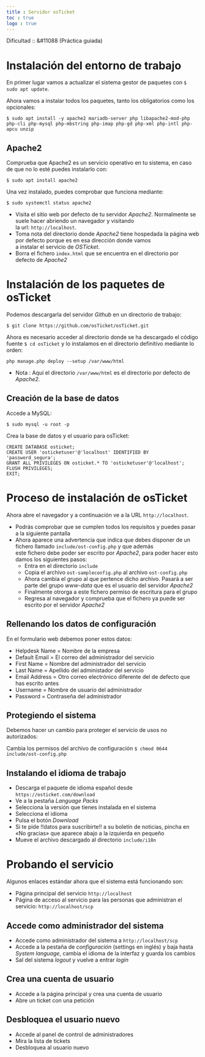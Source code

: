 ```yaml
---
title : Servidor osTicket
toc : true
logo : true
---
```


Dificultad :: &#11088 (Práctica guiada)

# Instalación del entorno de trabajo

En primer lugar vamos a actualizar el sistema gestor de paquetes con `$ sudo apt update`.

Ahora vamos a instalar todos los paquetes, tanto los obligatorios como los opcionales:

```
$ sudo apt install -y apache2 mariadb-server php libapache2-mod-php php-cli php-mysql php-mbstring php-imap php-gd php-xml php-intl php-apcu unzip
```

## Apache2

Comprueba que Apache2 es un servicio operativo en tu sistema, en caso de que no lo esté puedes instalarlo con:

```
$ sudo apt install apache2
```

Una vez instalado, puedes comprobar que funciona mediante:

```
$ sudo systemctl status apache2
```

- Visita el sitio web por defecto de tu servidor *Apache2*. Normalmente se suele hacer abriendo un navegador y visitando \
  la url: `http://localhost`.
- Toma nota del directorio donde *Apache2* tiene hospedada la página web por defecto porque es en esa dirección donde vamos \
  a instalar el servicio de *OSTicket*.
- Borra el fichero `index.html` que se encuentra en el directorio por defecto de *Apache2*

# Instalación de los paquetes de osTicket

Podemos descargarla del servidor *Github* en un directorio de trabajo:

```
$ git clone https://github.com/osTicket/osTicket.git
```

Ahora es necesario acceder al directorio donde se ha descargado el código fuente `$ cd osTicket` y lo instalamos en el directorio
definitivo mediante lo orden:

```
php manage.php deploy --setup /var/www/html
```

- Nota : Aquí el directorio `/var/www/html` es el directorio por defecto de *Apache2*.

## Creación de la base de datos

Accede a MySQL:

```
$ sudo mysql -u root -p
```

Crea la base de datos y el usuario para osTicket:

```
CREATE DATABASE osticket;
CREATE USER 'osticketuser'@'localhost' IDENTIFIED BY 'password_segura';
GRANT ALL PRIVILEGES ON osticket.* TO 'osticketuser'@'localhost';
FLUSH PRIVILEGES;
EXIT;
```


# Proceso de instalación de osTicket

Ahora abre el navegador y a continuación ve a la URL `http://localhost`.

- Podrás comprobar que se cumplen todos los requisitos y puedes pasar a la siguiente pantalla
- Ahora aparece una advertencia que indica que debes disponer de un fichero llamado `include/ost-config.php` y que además \
  este fichero debe poder ser escrito por *Apache2*, para poder hacer esto damos los siguientes pasos:
  - Entra en el directorio `include`
  - Copia el archivo `ost-sampleconfig.php` al archivo `ost-config.php`
  - Ahora cambia el grupo al que pertence dicho archivo. Pasará a ser parte del grupo *www-data* que es el usuario del servidor *Apache2*
  - Finalmente otrorga a este fichero permiso de escritura para el grupo
  - Regresa al navegador y comprueba que el fichero ya puede ser escrito por el servidor *Apache2*

## Rellenando los datos de configuración

En el formulario web debemos poner estos datos:

- Helpdesk Name = Nombre de la empresa
- Default Email = El correo del administrador del servicio
- First Name = Nombre del administrador del servicio
- Last Name = Apellido del administador del servicio
- Email Address = Otro correo electrónico diferente del de defecto que has escrito antes
- Username = Nombre de usuario del administrador
- Password = Contraseña del administrador

## Protegiendo el sistema

Debemos hacer un cambio para proteger el servicio de usos no autorizados:

Cambia los permisos del archivo de configuración `$ chmod 0644 include/ost-config.php`

## Instalando el idioma de trabajo

- Descarga el paquete de idioma español desde `https://osticket.com/download`
- Ve a la pestaña *Language Packs*
- Selecciona la versión que tienes instalada en el sistema
- Selecciona el idioma
- Pulsa el botón *Download*
- Si te pide !!datos para suscribirte!! a su boletín de noticias, pincha en «No gracias» que aparece abajo a la izquierda en pequeño
- Mueve el archivo descargado al directorio `include/i18n`

# Probando el servicio

Algunos enlaces estándar ahora que el sistema está funcionando son:

- Página principal del servicio `http://localhost`
- Página de acceso al servicio para las personas que administran el servicio: `http://localhost/scp`


## Accede como administrador del sistema

- Accede como administrador del sistema a `http://localhost/scp`
- Accede a la pestaña de *configuración* (settings en inglés) y baja hasta *System language*, cambia el idioma de la interfaz y guarda los cambios
- Sal del sistema *logout* y vuelve a entrar *login*

## Crea una cuenta de usuario

- Accede a la página principal y crea una cuenta de usuario
- Abre un ticket con una petición

## Desbloquea el usuario nuevo

- Accede al panel de control de administradores
- Mira la lista de tickets
- Desbloquea al usuario nuevo



